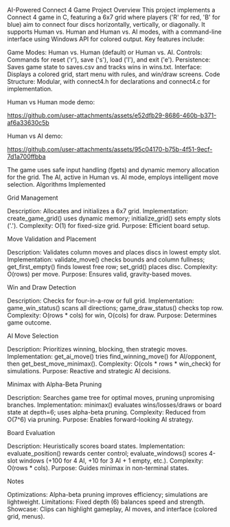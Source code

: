 AI-Powered Connect 4 Game 
Project Overview
This project implements a Connect 4 game in C, featuring a 6x7 grid where players ('R' for red, 'B' for blue) aim to connect four discs horizontally, vertically, or diagonally. It supports Human vs. Human and Human vs. AI modes, with a command-line interface using Windows API for colored output. Key features include:

Game Modes: Human vs. Human (default) or Human vs. AI.
Controls: Commands for reset ('r'), save ('s'), load ('l'), and exit ('e').
Persistence: Saves game state to saves.csv and tracks wins in wins.txt.
Interface: Displays a colored grid, start menu with rules, and win/draw screens.
Code Structure: Modular, with connect4.h for declarations and connect4.c for implementation.


Human vs Human mode demo:

https://github.com/user-attachments/assets/e52dfb29-8686-460b-b371-af6a33630c5b



Human vs AI demo:





https://github.com/user-attachments/assets/95c04170-b75b-4f51-9ecf-7d1a700ffbba



The game uses safe input handling (fgets) and dynamic memory allocation for the grid. The AI, active in Human vs. AI mode, employs intelligent move selection.
Algorithms Implemented

Grid Management

Description: Allocates and initializes a 6x7 grid.
Implementation: create_game_grid() uses dynamic memory; initialize_grid() sets empty slots ('.').
Complexity: O(1) for fixed-size grid.
Purpose: Efficient board setup.


Move Validation and Placement

Description: Validates column moves and places discs in lowest empty slot.
Implementation: validate_move() checks bounds and column fullness; get_first_empty() finds lowest free row; set_grid() places disc.
Complexity: O(rows) per move.
Purpose: Ensures valid, gravity-based moves.


Win and Draw Detection

Description: Checks for four-in-a-row or full grid.
Implementation: game_win_status() scans all directions; game_draw_status() checks top row.
Complexity: O(rows * cols) for win, O(cols) for draw.
Purpose: Determines game outcome.


AI Move Selection

Description: Prioritizes winning, blocking, then strategic moves.
Implementation: get_ai_move() tries find_winning_move() for AI/opponent, then get_best_move_minimax().
Complexity: O(cols * rows * win_check) for simulations.
Purpose: Reactive and strategic AI decisions.


Minimax with Alpha-Beta Pruning

Description: Searches game tree for optimal moves, pruning unpromising branches.
Implementation: minimax() evaluates wins/losses/draws or board state at depth=6; uses alpha-beta pruning.
Complexity: Reduced from O(7^6) via pruning.
Purpose: Enables forward-looking AI strategy.


Board Evaluation

Description: Heuristically scores board states.
Implementation: evaluate_position() rewards center control; evaluate_windows() scores 4-slot windows (+100 for 4 AI, +10 for 3 AI + 1 empty, etc.).
Complexity: O(rows * cols).
Purpose: Guides minimax in non-terminal states.




Notes

Optimizations: Alpha-beta pruning improves efficiency; simulations are lightweight.
Limitations: Fixed depth (6) balances speed and strength.
Showcase: Clips can highlight gameplay, AI moves, and interface (colored grid, menus).
